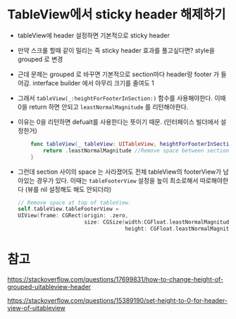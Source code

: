 # TableView에서 sticky header 해제하기

- tableView에 header 설정하면 기본적으로 sticky header

- 만약 스크롤 할때 같이 밀리는 즉 sticky header 효과를 풀고싶다면? style을 grouped 로 변경

- 근데 문제는 grouped 로 바꾸면 기본적으로 section마다 header랑 footer 가 들어감. interface builder 에서 아무리 크기를 줄여도 1

- 그래서 `tableView(_:heightForFooterInSection:)` 함수를 사용해야한다. 이때 0을 return 하면 안되고 `leastNormalMagnitude` 를 리턴해야한다. 

- 이유는 0을 리턴하면 defualt를 사용한다는 뜻이기 때문. (인터페이스 빌더에서 설정한거)

  ```swift
      func tableView(_ tableView: UITableView, heightForFooterInSection section: Int) -> CGFloat {
          return .leastNormalMagnitude //Remove space between sections
      }
  ```

- 그런데 section 사이의 space 는 사라졌어도 전체 tableView의 footerView가 남아있는 경우가 있다. 이때는 `tableFooterView` 설정을 높이 최소로해서 따로해야한다 (뷰를 nil 설정해도 해도 안되더라) 

  ```swift
  // Remove space at top of tableView.
  self.tableView.tableFooterView = 
  UIView(frame: CGRect(origin: .zero,
                       size: CGSize(width:CGFloat.leastNormalMagnitude,
                                    height: CGFloat.leastNormalMagnitude)))
  ```

# 참고

https://stackoverflow.com/questions/17699831/how-to-change-height-of-grouped-uitableview-header  

https://stackoverflow.com/questions/15389190/set-height-to-0-for-header-view-of-uitableview

